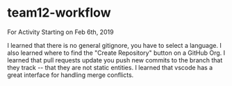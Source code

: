 # team12-workflow
For Activity Starting on Feb 6th, 2019

I learned that there is no general gitignore, you have to select a language. I also learned where to find the "Create Repository" button on a GitHub Org. 
I learned that pull requests update you push new commits to the branch that they track -- that they are not static entities.
I learned that vscode has a great interface for handling merge conflicts.

